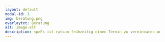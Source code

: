 ```yaml
---
layout: default
modal-id: 3
img: beratung.png
overlaytxt: Beratung
alt: image-alt
description: <p>Es ist ratsam frühzeitig einen Termin zu vereinbaren um eventuell die passende Größe bestellen zu können. Die Lieferzeiten betragen bis zu 6 Monate.</p><p>Eine Beratung ist bei uns immer kostenfrei und wir nehmen uns bis zu 2 Stunden ausschließlich für Sie Zeit. Auch der Ankleidebereich steht Ihnen für die Zeit exklusiv zur Verfügung. Kommen Sie mit bis zu 4 Begleitpersonen und probieren Sie die Kleider in entspannter Atmosphäre.</p><p>Wir freuen uns auf Euch und werden Sie bei der Beratung zu Ihrem Brautkleid bestmöglich unterstützen.</p><p>Sie wollen nur einen Blick auf unser Sortiment werfen, dann können Sie jeden Donnerstag zwischen 11 und 19 Uhr bei uns stöbern. </p>
---
```

